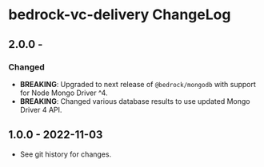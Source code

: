 # bedrock-vc-delivery ChangeLog

## 2.0.0 -

### Changed
- **BREAKING**: Upgraded to next release of `@bedrock/mongodb` with support for Node Mongo Driver ^4.
- **BREAKING**: Changed various database results to use updated Mongo Driver 4 API.

## 1.0.0 - 2022-11-03

- See git history for changes.
